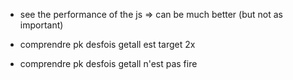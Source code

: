 - see the performance of the js => can be much better (but not as important)


- comprendre pk desfois getall est target 2x 
- comprendre pk desfois getall n'est pas fire